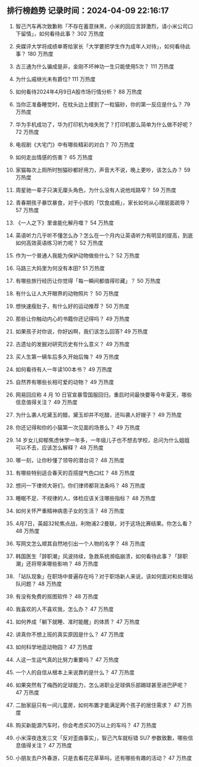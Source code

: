 
## 排行榜趋势 记录时间：2024-04-09 22:16:17
  
  1. 智己汽车再次致歉称「不存在蓄意抹黑，小米的回应言辞激烈，请小米公司口下留情」，如何看待此事？ 302 万热度
    
  2. 央媒评大学将成绩单寄给家长「大学要把学生作为成年人对待」，如何看待此事？ 180 万热度
    
  3. 古三通为什么骗成是非，金刚不坏神功一生只能使用5次？ 111 万热度
    
  4. 为什么戚继光未有爵位? 111 万热度
    
  5. 如何看待2024年4月9日A股市场行情分析？ 88 万热度
    
  6. 当你正准备睡觉时，在枕头边上摸到了一粒猫砂，你的第一反应是什么？ 79 万热度
    
  7. 华为手机成功了，华为打印机为啥失败了？打印机那么简单为什么做不好呢？ 72 万热度
    
  8. 电视剧《大宅门》中有哪些精彩的对白？ 70 万热度
    
  9. 如何走出情感的伤害？ 65 万热度
    
  10. 家猫每次上厕所时刨猫砂都好用力，声音大不说，晚上更吵，该怎么办？ 59 万热度
    
  11. 周星驰一辈子只演无厘头角色，为什么没有人说他戏路窄？ 59 万热度
    
  12. 青春期孩子暴饮暴食，对于小孩的「饮食成瘾」，家长如何从心理层面疏导？ 57 万热度
    
  13. 《一人之下》里谁能化解丹噬？ 54 万热度
    
  14. 英语听力几乎听不懂怎么办？怎么在一个月内让英语听力有明显的提高，到底如何高效英语练习听力呢？ 52 万热度
    
  15. 作为一个普通人我能为保护动物做些什么？ 52 万热度
    
  16. 马路三大妈里为何没有本田? 51 万热度
    
  17. 有哪些旅行经历让你觉得「每一瞬间都值得珍藏」？ 50 万热度
    
  18. 有什么让人大开眼界的动物照片？ 50 万热度
    
  19. 想快速瘦肚子，有什么好的运动推荐？ 50 万热度
    
  20. 那些让你触动内心的书籍你还记得吗？ 49 万热度
    
  21. 如果孩子对你说，你好凶啊，我们该怎么回答? 49 万热度
    
  22. 古遗址的发掘对研究历史有什么意义？ 49 万热度
    
  23. 买人生第一辆车后多久开始后悔？ 49 万热度
    
  24. 如何看待有人一年读100本书？ 49 万热度
    
  25. 自然界有哪些长相可爱的动物？ 49 万热度
    
  26. 网易回应称 4 月 10 日官宣暴雪国服回归，重启时间最快要等今年夏天，哪些信息值得关注？ 49 万热度
    
  27. 为什么袭人吃黛玉的醋，黛玉却并不吃醋，还叫袭人好嫂子？ 49 万热度
    
  28. 你还记得和你的小猫第一次见面的场景么？ 49 万热度
    
  29. 14 岁女儿抑郁焦虑休学一年多，一年级儿子也不想去学校，总问为什么姐姐可以不去，应该怎么解释？ 48 万热度
    
  30. 哪一刻，让你秒懂了领导的潜台词？ 48 万热度
    
  31. 有哪些特别适合春天的百搭提气色口红？ 48 万热度
    
  32. 想问一下律师大哥们，你们律师都背法条吗？ 48 万热度
    
  33. 睡眠不足、不规律的人，体检应该关注哪些指标？ 48 万热度
    
  34. 如何关怀严重精神病患子女的生活？ 48 万热度
    
  35. 4月7日，英超32轮焦点战，利物浦2:2曼联，对于这场比赛结果。你怎么看？ 48 万热度
    
  36. 写网文怎么顺其自然地引出一个人物的名字？ 48 万热度
    
  37. 韩国医生「辞职潮」风波持续，急救系统濒临崩溃，如何看待此事？「辞职潮」还将带来哪些影响？ 48 万热度
    
  38. 「站队现象」在职场中普遍存在吗？对于职场新人来说，该如何面对和处理站队问题？ 48 万热度
    
  39. 有没有免费的抠图软件？ 48 万热度
    
  40. 我喜欢的人不喜欢我，怎么办？ 47 万热度
    
  41. 如何养成「躺下就睡、准时能醒」的体质？ 47 万热度
    
  42. 讲真你不想上班的真实原因是什么？ 47 万热度
    
  43. 如何科学地逛动物园？ 47 万热度
    
  44. 人这一生运气真的比努力重要吗？ 47 万热度
    
  45. 一个人的自信从根本上来说靠的是什么？ 47 万热度
    
  46. 如果突然有了梅西的足球能力，怎么进职业足球俱乐部踢球甚至进巴萨呢？ 47 万热度
    
  47. 二胎家庭只有一间儿童房，如何布置才能满足两个孩子的居住需求？ 47 万热度
    
  48. 购买新能源汽车时，你会考虑买30万以上的车吗？ 47 万热度
    
  49. 小米深夜连发三文「反对歪曲事实」，智己汽车就标错 SU7 参数致歉，哪些信息值得关注？ 47 万热度
    
  50. 小朋友去户外春游，只是去看花花草草吗，还有哪些有趣的活动？ 47 万热度
    
